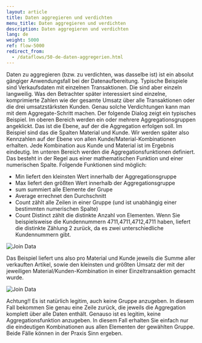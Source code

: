 ```yaml
---
layout: article
title: Daten aggregieren und verdichten
menu_title: Daten aggregieren und verdichten
description: Daten aggregieren und verdichten
lang: de
weight: 5000
ref: flow-5000
redirect_from:
  - /dataflows/50-de-daten-aggregerien.html
---
```

Daten zu aggregieren (bzw. zu verdichten, was dasselbe ist) ist ein absolut gängiger Anwendungsfall bei der Datenaufbereitung. Typische Beispiele sind Verkaufsdaten mit einzelnen Transaktionen. Die sind aber einzeln langweilig. Was den Betrachter später interessiert sind einzelne, komprimierte Zahlen wie der gesamte Umsatz über alle Transaktionen oder die drei umsatzstärksten Kunden. Genau solche Verdichtungen kann man mit dem Aggregate-Schritt machen.
Der folgende Dialog zeigt ein typisches Beispiel. Im oberen Bereich werden ein oder mehrere Aggregationsgruppen angeklickt. Das ist die Ebene, auf der die Aggregation erfolgen soll. Im Beispiel sind das die Spalten Material und Kunde. Wir werden später also Kennzahlen auf der Ebene von allen Kunde/Material-Kombinationen erhalten. Jede Kombination aus Kunde und Material ist im Ergebnis eindeutig.
Im unteren Bereich werden die Aggregationsfunktionen definiert. Das besteht in der Regel aus einer mathematischen Funktion und einer numerischen Spalte. Folgende Funktionen sind möglich:

* Min liefert den kleinsten Wert innerhalb der Aggregationsgruppe
* Max liefert den größten Wert innerhalb der Aggregationsgruppe
* sum summiert alle Elemente der Grupe
* Average errechnet den Durchschnitt
* Count zählt alle Zeilen in einer Gruppe (und ist unabhängig einer bestimmten numerischen Spalte)
* Count Distinct zählt die distinkte Anzahl von Elementen. Wenn Sie beispielsweise die Kundennummern 4711,4711,4712,4711 haben, liefert die distinkte Zählung 2 zurück, da es zwei unterschiedliche Kundennummern gibt.

![Join Data](/assets/images/dataflows/dataflows-aggregate01.png)

Das Beispiel liefert uns also pro Material und Kunde jeweils die Summe aller verkauften Artikel, sowie den kleinsten und größten Umsatz der mit der jeweiligen Material/Kunden-Kombination in einer Einzeltransaktion gemacht wurde.

![Join Data](/assets/images/dataflows/dataflows-aggregate02.png)

Achtung!! Es ist natürlich legitim, auch keine Gruppe anzugeben. In diesem Fall bekommen Sie genau eine Zeile zurück, die jeweils die Aggregation komplett über alle Daten enthält. Genauso ist es legitim, keine Aggregationsfunktion anzugeben. In diesem Fall erhalten Sie einfach nur die eindeutigen Kombinationen aus allen Elementen der gewählten Gruppe. Beide Fälle können in der Praxis Sinn ergeben.
